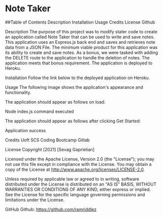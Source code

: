 # Note Taker


##Table of Contents
Description
Installation
Usage
Credits
License
Github

Description
The purpose of this project was to modify stater code to create an application called Note Taker that can be used to write and save notes. This application uses an Express.js back end and saves and retrieves note data from a JSON File. The minimum viable product for this application was its ability to create and save notes. As a bonus, we were tasked with adding the DELETE route to the application to handle the deletion of notes. The application meets that bonus requirement. The application is deployed to Heroku.


Installation
Follow the link below to the deployed application on Heroku.


Usage
The following image shows the application's appearance and functionality.

The application should appear as follows on load:

Node index.js command executed

The application should appear as follows after clicking Get Started:

Application success


Credits
Uoft SCS Coding Bootcamp Gitlab


License
Copyright [2021] [Sevag Gaprielian]

Licensed under the Apache License, Version 2.0 (the "License"); you may not use this file except in compliance with the License. You may obtain a copy of the License at http://www.apache.org/licenses/LICENSE-2.0.

Unless required by applicable law or agreed to in writing, software distributed under the License is distributed on an "AS IS" BASIS, WITHOUT WARRANTIES OR CONDITIONS OF ANY KIND, either express or implied. See the License for the specific language governing permissions and limitations under the License.


GitHub
Github: https://github.com/ramriddlez
